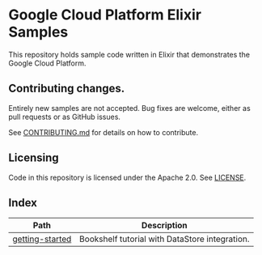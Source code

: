 # Google Cloud Platform Elixir Samples

This repository holds sample code written in Elixir that demonstrates the Google
Cloud Platform.

## Contributing changes.

Entirely new samples are not accepted. Bug fixes are welcome, either as pull
requests or as GitHub issues.

See [CONTRIBUTING.md](CONTRIBUTING.md) for details on how to contribute.

## Licensing

Code in this repository is licensed under the Apache 2.0. See [LICENSE](LICENSE).

## Index

|Path|Description|
|---|---|
|[getting-started](getting-started)|Bookshelf tutorial with DataStore integration.|


